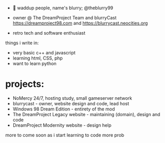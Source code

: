 - 👋 waddup people, name's blurry; @theblurry99
- owner @ The DreamProject Team and blurryCast
https://dreamproject98.com and https://blurrycast.neocities.org

- retro tech and software enthusiast

things i write in:
- very basic c++ and javascript
- learning html, CSS, php
- want to learn python

# projects:
- NoMercy 24/7, hosting study, small gameserver network
- blurrycast - owner, website design and code, lead host
- Windows 98 Dream Edition - entirety of the mod
- The DreamProject Legacy website - maintaining (domain), design and code
- DreamProject Modernity website - design help

more to come soon as i start learning to code more prob
